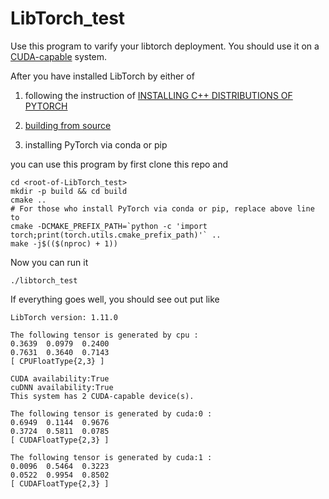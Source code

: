 # LibTorch_test

Use this program to varify your libtorch deployment. You should use it on a [CUDA-capable](https://developer.nvidia.com/cuda-zone) system.

After you have installed LibTorch by either of

1. following the instruction of [INSTALLING C++ DISTRIBUTIONS OF PYTORCH](https://pytorch.org/cppdocs/installing.html)

2. [building from source](https://github.com/pytorch/pytorch/blob/master/docs/libtorch.rst#libtorch-c-only)

3. installing PyTorch via conda or pip

you can use this program by first clone this repo and

    cd <root-of-LibTorch_test>
    mkdir -p build && cd build
    cmake ..
    # For those who install PyTorch via conda or pip, replace above line to
    cmake -DCMAKE_PREFIX_PATH=`python -c 'import torch;print(torch.utils.cmake_prefix_path)'` ..
    make -j$(($(nproc) + 1))

Now you can run it

    ./libtorch_test

If everything goes well, you should see out put like

    LibTorch version: 1.11.0

    The following tensor is generated by cpu :
    0.3639  0.0979  0.2400
    0.7631  0.3640  0.7143
    [ CPUFloatType{2,3} ]

    CUDA availability:True
    cuDNN availability:True
    This system has 2 CUDA-capable device(s).

    The following tensor is generated by cuda:0 :
    0.6949  0.1144  0.9676
    0.3724  0.5811  0.0785
    [ CUDAFloatType{2,3} ]

    The following tensor is generated by cuda:1 :
    0.0096  0.5464  0.3223
    0.0522  0.9954  0.8502
    [ CUDAFloatType{2,3} ]
